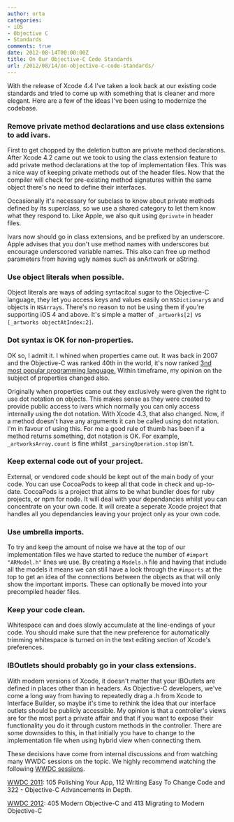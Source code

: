 ```yaml
---
author: orta
categories:
- iOS
- Objective C
- Standards
comments: true
date: 2012-08-14T00:00:00Z
title: On Our Objective-C Code Standards
url: /2012/08/14/on-objective-c-code-standards/
---
```


With the release of Xcode 4.4 I've taken a look back at our existing code standards and tried to come up with something that is cleaner and more elegant. Here are a few of the ideas I've been using to modernize the codebase.

### Remove private method declarations and use class extensions to add ivars.

First to get chopped by the deletion button are private method declarations. After Xcode 4.2 came out we took to using the class extension feature to add private method declarations at the top of implementation files. This was a nice way of keeping private methods out of the header files. Now that the compiler will check for pre-existing method signatures within the same object there's no need to define their interfaces.

<!--more-->

Occasionally it's necessary for subclass to know about private methods defined by its superclass, so we use a shared category to let them know what they respond to. Like Apple, we also quit using `@private` in header files.

Ivars now should go in class extensions, and be prefixed by an underscore. Apple advises that you don't use method names with underscores but encourage underscored variable names. This also can free up method parameters from having ugly names such as anArtwork or aString.

### Use object literals when possible.

Object literals are ways of adding syntacitcal sugar to the Objective-C language, they let you access keys and values easily on `NSDictionary`s and objects in `NSArray`s. There's no reason to not be using them if you're supporting iOS 4 and above. It's simple a matter of `_artworks[2]` vs `[_artworks objectAtIndex:2]`.

### Dot syntax is OK for non-properties.

OK so, I admit it. I whined when properties came out. It was back in 2007 and the Objective-C was ranked 40th in the world, it's now ranked [3nd most popular programming language.](http://www.tiobe.com/index.php/paperinfo/tpci/Objective-C.html) Within timeframe, my opinion on the subject of properties changed also.

Originally when properties came out they exclusively were given the right to use dot notation on objects. This makes sense as they were created to provide public access to ivars which normally you can only access internally using the dot notation. With Xcode 4.3, that also changed. Now, if a method doesn't have any arguments it can be called using dot notation. I'm in favour of using this. For me a good rule of thumb has been if a method returns something, dot notation is OK. For example, `_artworksArray.count` is fine whilst `_parsingOperation.stop` isn't.

### Keep external code out of your project.

External, or vendored code should be kept out of the main body of your code. You can use CocoaPods to keep all that code in check and up-to-date. CocoaPods is a project that aims to be what bundler does for ruby projects, or npm for node. It will deal with your dependancies whilst you can concentrate on your own code. It will create a seperate Xcode project that handles all you dependancies leaving your project only as your own code.

### Use umbrella imports.

To try and keep the amount of noise we have at the top of our implementation files we have started to reduce the number of `#import "ARModel.h"` lines we use. By creating a `Models.h` file and having that include all the models it means we can still have a look through the `#imports` at the top to get an idea of the connections between the objects as that will only show the important imports. These can optionally be moved into your precompiled header files.

### Keep your code clean.

Whitespace can and does slowly accumulate at the line-endings of your code. You should make sure that the new preference for automatically trimming whitespace is turned on in the text editing section of Xcode's preferences.

### IBOutlets should probably go in your class extensions.

With modern versions of Xcode, it doesn't matter that your IBOutlets are defined in places other than in headers. As Objective-C developers, we've come a long way from having to repeatedly drag a .h from Xcode to Interface Builder, so maybe it's time to rethink the idea that our interface outlets should be publicly accessible. My opinion is that a controller's views are for the most part a private affair and that if you want to expose their functionality you do it through custom methods in the controller. There are some downsides to this, in that  initially you have to change to the implementation file when using hybrid view when connecting them.   

These decisions have come from internal discussions and from watching many WWDC sessions on the topic. We highly recommend watching the following [WWDC sessions](https://developer.apple.com/wwdc/).

  [WWDC 2011](https://developer.apple.com/videos/wwdc/2011/): 105 Polishing Your App, 112 Writing Easy To Change Code and 322 - Objective-C Advancements in Depth.


  [WWDC 2012](https://developer.apple.com/videos/wwdc/2012/): 405 Modern Objective-C and 413 Migrating to Modern Objective-C

